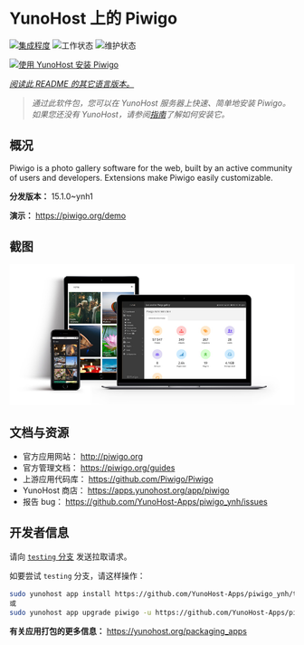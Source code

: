 <!--
注意：此 README 由 <https://github.com/YunoHost/apps/tree/master/tools/readme_generator> 自动生成
请勿手动编辑。
-->

# YunoHost 上的 Piwigo

[![集成程度](https://apps.yunohost.org/badge/integration/piwigo)](https://ci-apps.yunohost.org/ci/apps/piwigo/)
![工作状态](https://apps.yunohost.org/badge/state/piwigo)
![维护状态](https://apps.yunohost.org/badge/maintained/piwigo)

[![使用 YunoHost 安装 Piwigo](https://install-app.yunohost.org/install-with-yunohost.svg)](https://install-app.yunohost.org/?app=piwigo)

*[阅读此 README 的其它语言版本。](./ALL_README.md)*

> *通过此软件包，您可以在 YunoHost 服务器上快速、简单地安装 Piwigo。*  
> *如果您还没有 YunoHost，请参阅[指南](https://yunohost.org/install)了解如何安装它。*

## 概况

Piwigo is a photo gallery software for the web, built by an active community of users and developers. Extensions make Piwigo easily customizable.


**分发版本：** 15.1.0~ynh1

**演示：** <https://piwigo.org/demo>

## 截图

![Piwigo 的截图](./doc/screenshots/screenshot_Piwigo.jpg)

## 文档与资源

- 官方应用网站： <http://piwigo.org>
- 官方管理文档： <https://piwigo.org/guides>
- 上游应用代码库： <https://github.com/Piwigo/Piwigo>
- YunoHost 商店： <https://apps.yunohost.org/app/piwigo>
- 报告 bug： <https://github.com/YunoHost-Apps/piwigo_ynh/issues>

## 开发者信息

请向 [`testing` 分支](https://github.com/YunoHost-Apps/piwigo_ynh/tree/testing) 发送拉取请求。

如要尝试 `testing` 分支，请这样操作：

```bash
sudo yunohost app install https://github.com/YunoHost-Apps/piwigo_ynh/tree/testing --debug
或
sudo yunohost app upgrade piwigo -u https://github.com/YunoHost-Apps/piwigo_ynh/tree/testing --debug
```

**有关应用打包的更多信息：** <https://yunohost.org/packaging_apps>
